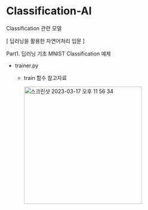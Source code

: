 # Classification-AI
Classification 관련 모델 

[ 딥러닝을 활용한 자연어처리 입문 ]

Part1. 딥러닝 기초
MNIST Classification 예제

* trainer.py
  - train 함수 참고자료
  
      <img width="315" alt="스크린샷 2023-03-17 오후 11 56 34" src="https://user-images.githubusercontent.com/84004919/225941220-6d95694b-e638-42be-a4ef-1065e6f83c90.png">
